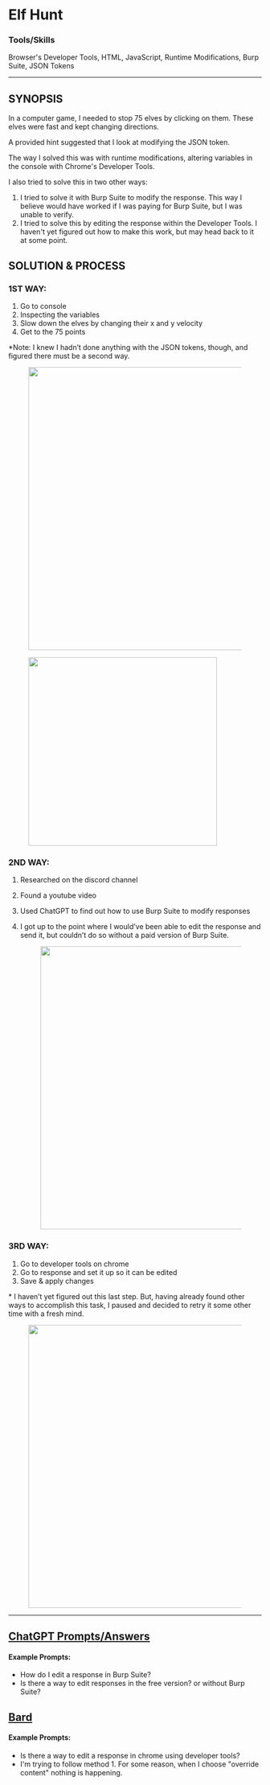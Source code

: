 # Elf Hunt

### Tools/Skills 

Browser's Developer Tools, HTML, JavaScript, Runtime Modifications, Burp Suite, JSON Tokens

---

## SYNOPSIS

In a computer game, I needed to stop 75 elves by clicking on them. These elves were fast and kept changing directions.&#x20;

A provided hint suggested that I look at modifying the JSON token.

The way I solved this was with runtime modifications, altering variables in the console with Chrome's Developer Tools.&#x20;

I also tried to solve this in two other ways:&#x20;

1. I tried to solve it with Burp Suite to modify the response. This way I believe would have worked if I was paying for Burp Suite, but I was unable to verify.&#x20;
2. I tried to solve this by editing the response within the Developer Tools. I haven't yet figured out how to make this work, but may head back to it at some point.

## SOLUTION & PROCESS

### 1ST WAY:

1. Go to console
2. Inspecting the variables
3. Slow down the elves by changing their x and y velocity
4. Get to the 75 points

\*Note: I knew I hadn’t done anything with the JSON tokens, though, and figured there must be a second way.

<div align="left">

<figure><img src="https://lh7-us.googleusercontent.com/YPbrRrRiwjNiUtF4KasE3-a80V7M9z4WZufW0l6BkYpqZuPmTgBSAReTveNF-L29QebXJSzZMLpVFp1ociHqgfVzOMvfFdpxF0SPZBhGNgev0ktqe9-A4n8jVejWUuyQ7aeSyIjVFdnDGCr-ZgcLZo8" alt="" width="563"><figcaption></figcaption></figure>

</div>

<div align="left">

<figure><img src="https://lh7-us.googleusercontent.com/x5wmB36s113jdcTyZ0PPNKG0SEfiWIXhloN6NG8t7aUAq68XalRiuZyTxVCGR9aIeKVW_yUjwtQH72WjFS-AnrzGhDNSVl-m1PMnGwLEKxrO8nJ6QiZnCMVn9nJLaJ7xuRKCfvy-OII2ffYOTDPRsB8" alt="" width="375"><figcaption></figcaption></figure>

</div>

### 2ND WAY:

1. Researched on the discord channel
2. Found a youtube video
3. Used ChatGPT to find out how to use Burp Suite to modify responses
4.  I got up to the point where I would’ve been able to edit the response and send it, but couldn’t do so without a paid version of Burp Suite.

    <div align="left">

    <figure><img src="https://lh7-us.googleusercontent.com/DJXfR4oBid5jsb0XCzP_6mYdobkabPiQ027UvIqB21k1HJIuUPB2s9M-Z0JM_gVtZ8YCPB1gKvzWPSsYa4Lmlp8WfmgoOKVShSVh-aCbk2Wcsx-5yQUqsQmdW34_3N1QVsYpvkxSKFp7710a0dKyKBY" alt="" width="563"><figcaption></figcaption></figure>

    </div>

### 3RD WAY:

1. Go to developer tools on chrome
2. Go to response and set it up so it can be edited
3. Save & apply changes

\* I haven’t yet figured out this last step. But, having already found other ways to accomplish this task, I paused and decided to retry it some other time with a fresh mind.

<div align="left">

<figure><img src="https://lh7-us.googleusercontent.com/u-ZldhrSCXrsxzc0felX1RyteyY-vCI4psJJE65aqO6xfkASDV7oibw6FbUJ0zw9f43vaYLYUVZd9vFEjLZpGnN3LZunnCVeW4QrPbferL8kp25CaH0-jNeU350svHNJNL2WfB3oiAl0drJRNYQlaqE" alt="" width="563"><figcaption></figcaption></figure>

</div>

***

## [ChatGPT Prompts/Answers](https://chat.openai.com/share/3ab03d9a-a3ae-443e-97b5-75855ee6be72)

#### Example Prompts:

* How do I edit a response in Burp Suite?
* Is there a way to edit responses in the free version? or without Burp Suite?

## [Bard](https://g.co/bard/share/b3f50244573f)

#### Example Prompts:

* Is there a way to edit a response in chrome using developer tools?
* I'm trying to follow method 1. For some reason, when I choose "override content" nothing is happening.
